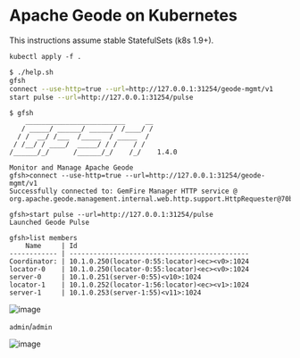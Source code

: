 # Apache Geode on Kubernetes

This instructions assume stable StatefulSets (k8s 1.9+).

```
kubectl apply -f .
```

``` sh
$ ./help.sh
gfsh
connect --use-http=true --url=http://127.0.0.1:31254/geode-mgmt/v1
start pulse --url=http://127.0.0.1:31254/pulse
```

```
$ gfsh
    _________________________     __
   / _____/ ______/ ______/ /____/ /
  / /  __/ /___  /_____  / _____  / 
 / /__/ / ____/  _____/ / /    / /  
/______/_/      /______/_/    /_/    1.4.0

Monitor and Manage Apache Geode
gfsh>connect --use-http=true --url=http://127.0.0.1:31254/geode-mgmt/v1
Successfully connected to: GemFire Manager HTTP service @ org.apache.geode.management.internal.web.http.support.HttpRequester@70b012ca

gfsh>start pulse --url=http://127.0.0.1:31254/pulse
Launched Geode Pulse

gfsh>list members
    Name     | Id
------------ | ---------------------------------------------
Coordinator: | 10.1.0.250(locator-0:55:locator)<ec><v0>:1024
locator-0    | 10.1.0.250(locator-0:55:locator)<ec><v0>:1024
server-0     | 10.1.0.251(server-0:55)<v10>:1024
locator-1    | 10.1.0.252(locator-1:56:locator)<ec><v1>:1024
server-1     | 10.1.0.253(server-1:55)<v11>:1024
```

![image](https://user-images.githubusercontent.com/106908/35868113-f73535e6-0b9e-11e8-9fac-3df2bf58a6a2.png)

`admin`/`admin`

![image](https://user-images.githubusercontent.com/106908/35868131-01d96b48-0b9f-11e8-8dac-9468e558e78f.png)
